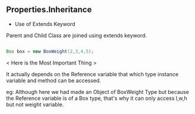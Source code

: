 ## Properties.Inheritance

* Use of Extends Keyword

Parent and Child Class are joined using extends keyword.

```java

Box box = new BoxWeight(2,3,4,5);

```

< Here is the Most Important Thing >

It actually depends on the Reference variable that which type
instance variable and method can be accessed. 

eg: Although here we had made an Object of BoxWeight Type
but because the Reference variable is of a Box type, 
that's why it can only access l,w,h but not weight variable.